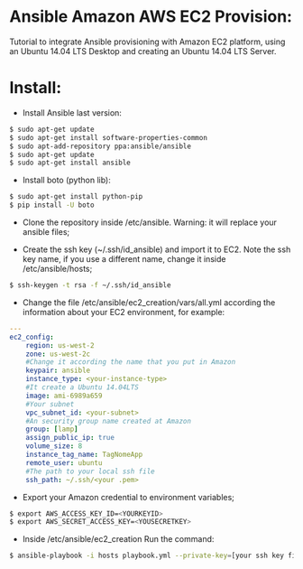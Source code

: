 # Ansible Amazon AWS EC2 Provision:
Tutorial to integrate Ansible provisioning with Amazon EC2 platform, using an Ubuntu 14.04 LTS Desktop and creating an Ubuntu 14.04 LTS Server.

# Install:
- Install Ansible last version:
```sh
$ sudo apt-get update
$ sudo apt-get install software-properties-common
$ sudo apt-add-repository ppa:ansible/ansible
$ sudo apt-get update
$ sudo apt-get install ansible
```
- Install boto (python lib):
```sh
$ sudo apt-get install python-pip
$ pip install -U boto
```
- Clone the repository inside /etc/ansible. Warning: it will replace your ansible files;

- Create the ssh key (~/.ssh/id_ansible) and import it to EC2. Note the ssh key name, if you use a different name, change it inside /etc/ansible/hosts;
```sh
$ ssh-keygen -t rsa -f ~/.ssh/id_ansible
```

- Change the file /etc/ansible/ec2_creation/vars/all.yml according the information about your EC2 environment, for example:
```yml
---
ec2_config:
    region: us-west-2
    zone: us-west-2c
    #Change it according the name that you put in Amazon
    keypair: ansible
    instance_type: <your-instance-type>
    #It create a Ubuntu 14.04LTS
    image: ami-6989a659
    #Your subnet
    vpc_subnet_id: <your-subnet>
    #An security group name created at Amazon
    group: [lamp]
    assign_public_ip: true
    volume_size: 8
    instance_tag_name: TagNomeApp
    remote_user: ubuntu
    #The path to your local ssh file
    ssh_path: ~/.ssh/<your .pem>
```

- Export your Amazon credential to environment variables;
```sh
$ export AWS_ACCESS_KEY_ID=<YOURKEYID>
$ export AWS_SECRET_ACCESS_KEY=<YOUSECRETKEY>
```
- Inside /etc/ansible/ec2_creation Run the command: 
```sh
$ ansible-playbook -i hosts playbook.yml --private-key=[your ssh key file] -vvvv
```
